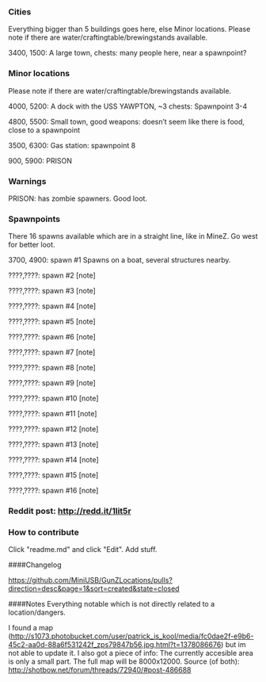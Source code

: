 ### Cities
Everything bigger than 5 buildings goes here, else Minor locations.
Please note if there are water/craftingtable/brewingstands available.

3400, 1500: A large town, chests: many people here, near a spawnpoint?

### Minor locations
Please note if there are water/craftingtable/brewingstands available.

4000, 5200: A dock with the USS YAWPTON, ~3 chests: Spawnpoint 3-4

4800, 5500: Small town, good weapons: doesn’t seem like there is food, close to a spawnpoint

3500, 6300: Gas station: spawnpoint 8

900, 5900: PRISON


### Warnings

PRISON: has zombie spawners. Good loot.


### Spawnpoints
There 16 spawns available which are in a straight line, like in MineZ. Go west for better loot.

3700, 4900: spawn #1 Spawns on a boat, several structures nearby.

????,????: spawn #2 [note]

????,????: spawn #3 [note]

????,????: spawn #4 [note]

????,????: spawn #5 [note]

????,????: spawn #6 [note]

????,????: spawn #7 [note]

????,????: spawn #8 [note]

????,????: spawn #9 [note]

????,????: spawn #10 [note]

????,????: spawn #11 [note]

????,????: spawn #12 [note]

????,????: spawn #13 [note]

????,????: spawn #14 [note]

????,????: spawn #15 [note]

????,????: spawn #16 [note]


### Reddit post: http://redd.it/1lit5r

### How to contribute

Click "readme.md" and click "Edit". Add stuff.


####Changelog

https://github.com/MiniUSB/GunZLocations/pulls?direction=desc&page=1&sort=created&state=closed

####Notes
Everything notable which is not directly related to a location/dangers.

I found a map (http://s1073.photobucket.com/user/patrick_is_kool/media/fc0dae2f-e9b6-45c2-aa0d-88a6f531242f_zps79847b56.jpg.html?t=1378086676) but im not able to update it.
I also got a piece of info: The currently accesible area is only a small part. The full map will be 8000x12000.
Source (of both): http://shotbow.net/forum/threads/72940/#post-486688
